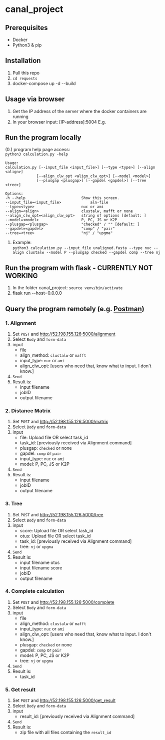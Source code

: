 # canal_project

## Prerequisites
- Docker
- Python3 & pip

## Installation
1. Pull this repo
2. `cd requests`
3. docker-compose up -d --build

## Usage via browser
1. Get the IP address of the server where the docker containers are running
2. In your browser input: [IP-address]:5004
   E.g. 

## Run the program locally
(0.) program help page access:   
   `python3 calculation.py -help`
   ```
   Usage:
  calculation.py [--input_file <input_file>] [--type <type>] [--align <align>]
                 [--align_clw_opt <align_clw_opt>] [--model <model>]
                 [--plusgap <plusgap>] [--gapdel <gapdel>] [--tree <tree>]

Options:
  -h --help                         Show this screen.
  --input_file=<input_file>             aln-file
  --type=<type>                     nuc or ami
  --align=<align>                   clustalw, mafft or none
  --align_clw_opt=<align_clw_opt>   string of options [default: ]
  --model=<model>                   P, PC, JS or K2P
  --plusgap=<plusgap>               "checked" / "" [default: ]
  --gapdel=<gapdel>                 "comp" / "pair" 
  --tree=<tree>                     "nj" / "upgma"
   ```
1. Example:  
   `python3 calculation.py --input_file unaligned.fasta --type nuc --align clustalw --model P --plusgap checked --gapdel comp --tree nj`
  
## Run the program with flask - CURRENTLY NOT WORKING
1. In the folder canal_project: `source venv/bin/activate`
2. flask run --host=0.0.0.0   

## Query the program remotely (e.g. [Postman](https://www.getpostman.com))
### 1. Alignment
1. Set `POST` and http://52.198.155.126:5000/alignment
2. Select `Body` and `form-data`
3. input 
   - file
   - align_method: `clustalw` or `mafft`
   - input_type: `nuc` or `ami`
   - align_clw_opt: [users who need that, know what to input. I don't know.]
4. `Send`
5. Result is:
   - input filename
   - jobID
   - output filename

### 2. Distance Matrix
1. Set `POST` and http://52.198.155.126:5000/matrix
2. Select `Body` and `form-data`
3. input 
   - file: Upload file OR select task_id
   - task_id: [previously received via Alignment command]
   - plusgap: `checked` or none
   - gapdel: `comp` or `pair`
   - input_type: `nuc` or `ami`
   - model: P, PC, JS or K2P
4. `Send`
5. Result is:
   - input filename
   - jobID
   - output filename
   
### 3. Tree
1. Set `POST` and http://52.198.155.126:5000/tree
2. Select `Body` and `form-data`
3. input 
   - score: Upload file OR select task_id
   - otus: Upload file OR select task_id
   - task_id: [previously received via Alignment command]
   - tree: `nj` or `upgma`
4. `Send`
5. Result is:
   - input filename otus
   - input filename score
   - jobID
   - output filename

### 4. Complete calculation
1. Set `POST` and http://52.198.155.126:5000/complete
2. Select `Body` and `form-data`
3. input 
   - file
   - align_method: `clustalw` or `mafft`
   - input_type: `nuc` or `ami`
   - align_clw_opt: [users who need that, know what to input. I don't know.]
   - plusgap: `checked` or none
   - gapdel: `comp` or `pair`
   - model: P, PC, JS or K2P
   - tree: `nj` or `upgma`
4. `Send`
5. Result is:
   - task_id
   
### 5. Get result
1. Set `POST` and http://52.198.155.126:5000/get_result
2. Select `Body` and `form-data`
3. input 
   - result_id: [previously received via Alignment command]
4. `Send`
5. Result is:
   - zip file with all files containing the `result_id`
   
